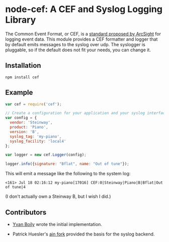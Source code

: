# node-cef: A CEF and Syslog Logging Library

The Common Event Format, or CEF, is a [standard proposed by
ArcSight](http://www.arcsight.com/collateral/CEFstandards.pdf) for
logging event data.  This module provides a CEF formatter and logger
that by default emits messages to the syslog over udp.  The syslogger
is pluggable, so if the default does not fit your needs, you can
change it.

## Installation

```
npm install cef
```

## Example

```javascript
var cef = require('cef');

// Create a configuration for your application and your syslog interface
var config = {
  vendor: 'Steinway',
  product: 'Piano',
  version: 'B',
  syslog_tag: 'my-piano',
  syslog_facility: 'local4'
};

var logger = new cef.Logger(config);

logger.info({signature: "Bflat", name: "Out of tune"});
```

This will emit a message like the following to the system log:

```
<161> Jul 18 02:16:12 my-piano[17016] CEF:0|Steinway|Piano|B|Bflat|Out of tune|4
```

(I don't actually own a Steinway B, but I wish I did.)

## Contributors

- [Yvan Boily](https://github.com/ygjb/cef) wrote the initial implementation.

- Patrick Huesler's [ain fork](https://github.com/phuesler/ain) provided the basis 
  for the syslog backend.
